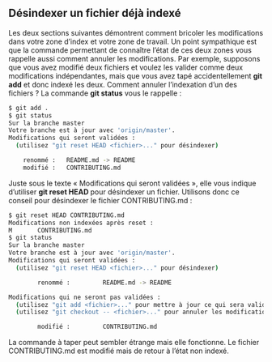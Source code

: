 ## Désindexer un fichier déjà indexé

Les deux sections suivantes démontrent comment bricoler les modifications dans votre zone d’index et votre zone de travail. Un point sympathique est que la commande permettant de connaître l’état de ces deux zones vous rappelle aussi comment annuler les modifications. Par exemple, supposons que vous avez modifié deux fichiers et voulez les valider comme deux modifications indépendantes, mais que vous avez tapé accidentellement **git add** et donc indexé les deux. Comment annuler l’indexation d’un des fichiers ? La commande **git status** vous le rappelle :

```bash
$ git add .
$ git status
Sur la branche master
Votre branche est à jour avec 'origin/master'.
Modifications qui seront validées :
  (utilisez "git reset HEAD <fichier>..." pour désindexer)

    renommé :   README.md -> README
    modifié :   CONTRIBUTING.md
```

Juste sous le texte « Modifications qui seront validées », elle vous indique d’utiliser **git reset HEAD <fichier>** pour désindexer un fichier. Utilisons donc ce conseil pour désindexer le fichier CONTRIBUTING.md :

```bash
$ git reset HEAD CONTRIBUTING.md
Modifications non indexées après reset :
M       CONTRIBUTING.md
$ git status
Sur la branche master
Votre branche est à jour avec 'origin/master'.
Modifications qui seront validées :
  (utilisez "git reset HEAD <fichier>..." pour désindexer)

        renommé :         README.md -> README

Modifications qui ne seront pas validées :
  (utilisez "git add <fichier>..." pour mettre à jour ce qui sera validé)
  (utilisez "git checkout -- <fichier>..." pour annuler les modifications dans la copie de travail)

        modifié :         CONTRIBUTING.md
```

La commande à taper peut sembler étrange mais elle fonctionne. Le fichier CONTRIBUTING.md est modifié mais de retour à l’état non indexé.
